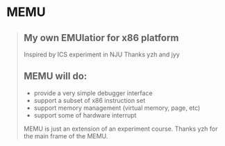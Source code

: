 MEMU
====

> ## My own EMUlatior for x86 platform
> Inspired by ICS experiment in NJU
> Thanks yzh and jyy
>
> ## MEMU will do:
> * provide a very simple debugger interface
> * support a subset of x86 instruction set
> * support memory management (virtual memory, page, etc)
> * support some of hardware interrupt
>
> MEMU is just an extension of an experiment course.
> Thanks yzh for the main frame of the MEMU.
>
